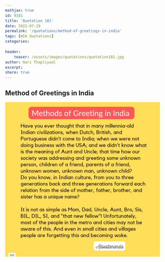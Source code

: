 ```yaml
---
mathjax: true
id: 9181
title: 'Quotation 181'
date: 2022-07-29
permalink: '/quotations/method-of-greetings-in-india'
tags: [WIA Quotations] 
categories: 

header:
    teaser: /assets/images/quotations/quotation181.jpg
author: Hari Thapliyaal 
excerpt:
share: true 
---
```


## Method of Greetings in India

![Method of Greetings in India](/assets/images/quotations/quotation181.jpg)
